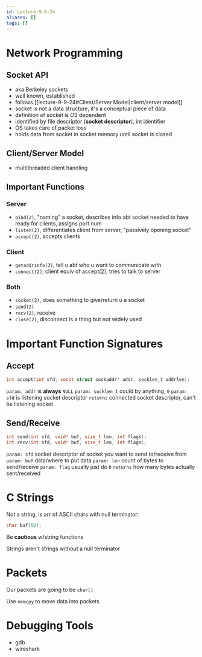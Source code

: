 ```yaml
---
id: Lecture-9-9-24
aliases: []
tags: []
---
```


# Network Programming

## Socket API
- aka Berkeley sockets
- well known, established
- follows [[lecture-9-9-24#Client/Server Model|client/server model]]
- socket is not a data structure, it's a conceptual piece of data
- definition of socket is OS dependent
- identified by file descriptor (**socket descriptor**), int identifier
- OS takes care of packet loss
- holds data from socket in socket memory until socket is closed

## Client/Server Model
- multithreaded client handling

## Important Functions

### Server
- `bind(2)`, "naming" a socket, describes info abt socket needed to have ready for clients, assigns port num
- `listen(2)`, differentiates client from server, "passively opening socket"
- `accept(2)`, accepts clients

### Client
- `getaddrinfo(3)`, tell u abt who u want to communicate with
- `connect(2)`, client equiv of accept(2), tries to talk to server

### Both
- `socket(2)`, does something to give/return u a socket
- `send(2)`
- `recv(2)`, receive
- `close(2)`, disconnect is a thing but not widely used

# Important Function Signatures

## Accept
```c
int accept(int sfd, const struct sockaddr* addr, socklen_t addrlen);
```
`param: addr` is **always** `NULL`
`param: socklen_t` could by anything, `0`
`param: sfd` is listening socket descriptor
`returns` connected socket descriptor, can't be listening socket

## Send/Receive
```c
int send(int sfd, void* buf, size_t len, int flags);
int recv(int sfd, void* buf, size_t len, int flags);
```
`param: sfd` socket descriptor of socket you want to send to/receive from
`param: buf` data/where to put data
`param: len` count of bytes to send/receive
`param: flag` usually just do `0`
`returns` how many bytes actually sent/received

# C Strings
Not a string, is arr of ASCII chars with null terminator:
```c
char buf[50];
```
Be **cautious** w/string functions

Strings aren't strings without a null terminator

# Packets
Our packets are going to be `char[]`

Use `memcpy` to move data into packets

# Debugging Tools
- gdb
- wireshark
